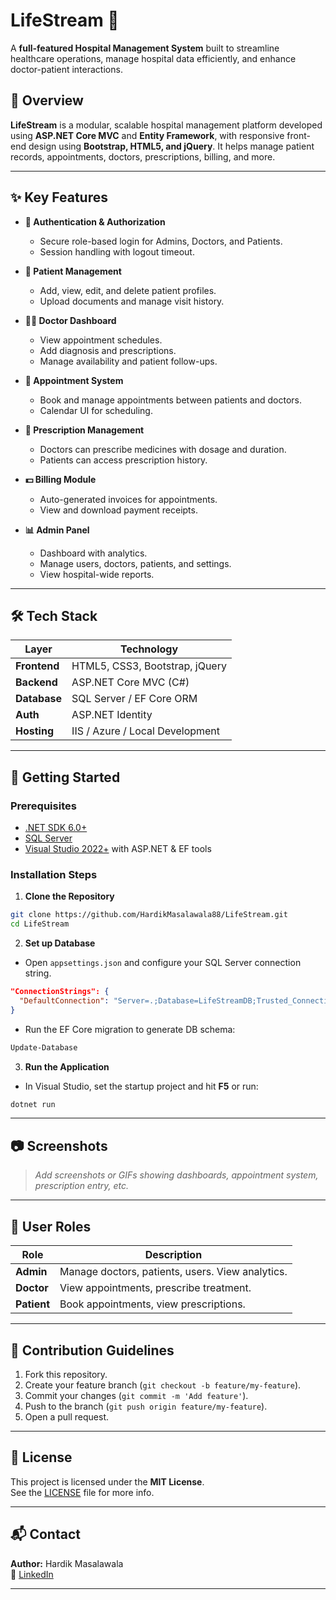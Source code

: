 
# LifeStream 🏥

A **full-featured Hospital Management System** built to streamline healthcare operations, manage hospital data efficiently, and enhance doctor-patient interactions.

## 🌟 Overview

**LifeStream** is a modular, scalable hospital management platform developed using **ASP.NET Core MVC** and **Entity Framework**, with responsive front-end design using **Bootstrap, HTML5, and jQuery**. It helps manage patient records, appointments, doctors, prescriptions, billing, and more.

---

## ✨ Key Features

- **🔐 Authentication & Authorization**
  - Secure role-based login for Admins, Doctors, and Patients.
  - Session handling with logout timeout.

- **👤 Patient Management**
  - Add, view, edit, and delete patient profiles.
  - Upload documents and manage visit history.

- **👨‍⚕️ Doctor Dashboard**
  - View appointment schedules.
  - Add diagnosis and prescriptions.
  - Manage availability and patient follow-ups.

- **📅 Appointment System**
  - Book and manage appointments between patients and doctors.
  - Calendar UI for scheduling.

- **💊 Prescription Management**
  - Doctors can prescribe medicines with dosage and duration.
  - Patients can access prescription history.

- **💵 Billing Module**
  - Auto-generated invoices for appointments.
  - View and download payment receipts.

- **📊 Admin Panel**
  - Dashboard with analytics.
  - Manage users, doctors, patients, and settings.
  - View hospital-wide reports.

---

## 🛠️ Tech Stack

| Layer         | Technology                       |
|---------------|----------------------------------|
| **Frontend**  | HTML5, CSS3, Bootstrap, jQuery   |
| **Backend**   | ASP.NET Core MVC (C#)            |
| **Database**  | SQL Server / EF Core ORM         |
| **Auth**      | ASP.NET Identity                 |
| **Hosting**   | IIS / Azure / Local Development  |

---

## 🚀 Getting Started

### Prerequisites

- [.NET SDK 6.0+](https://dotnet.microsoft.com/download)
- [SQL Server](https://www.microsoft.com/en-us/sql-server/sql-server-downloads)
- [Visual Studio 2022+](https://visualstudio.microsoft.com/) with ASP.NET & EF tools

### Installation Steps

1. **Clone the Repository**

```bash
git clone https://github.com/HardikMasalawala88/LifeStream.git
cd LifeStream
```

2. **Set up Database**

- Open `appsettings.json` and configure your SQL Server connection string.
```json
"ConnectionStrings": {
  "DefaultConnection": "Server=.;Database=LifeStreamDB;Trusted_Connection=True;"
}
```

- Run the EF Core migration to generate DB schema:
```bash
Update-Database
```

3. **Run the Application**

- In Visual Studio, set the startup project and hit **F5** or run:
```bash
dotnet run
```

---

## 📷 Screenshots

> _Add screenshots or GIFs showing dashboards, appointment system, prescription entry, etc._

---

## 👥 User Roles

| Role      | Description                       |
|-----------|-----------------------------------|
| **Admin** | Manage doctors, patients, users. View analytics. |
| **Doctor**| View appointments, prescribe treatment. |
| **Patient** | Book appointments, view prescriptions. |

---

## 🤝 Contribution Guidelines

1. Fork this repository.
2. Create your feature branch (`git checkout -b feature/my-feature`).
3. Commit your changes (`git commit -m 'Add feature'`).
4. Push to the branch (`git push origin feature/my-feature`).
5. Open a pull request.

---

## 📄 License

This project is licensed under the **MIT License**.  
See the [LICENSE](./LICENSE) file for more info.

---

## 📬 Contact

**Author:** Hardik Masalawala  
📧 [LinkedIn](https://www.linkedin.com/in/hardik-masalawala-24nov/)

---
